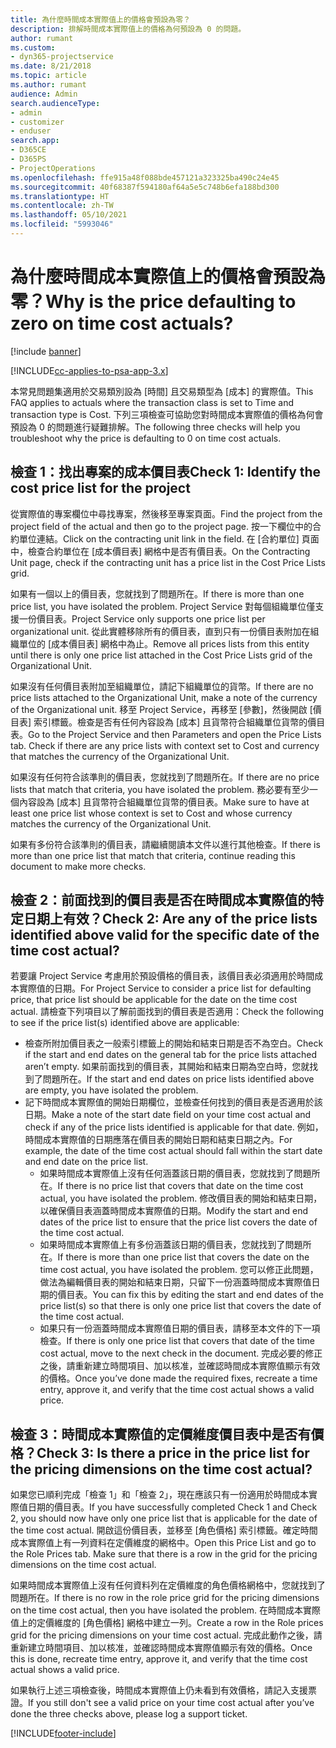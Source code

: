 ```yaml
---
title: 為什麼時間成本實際值上的價格會預設為零？
description: 排解時間成本實際值上的價格為何預設為 0 的問題。
author: rumant
ms.custom:
- dyn365-projectservice
ms.date: 8/21/2018
ms.topic: article
ms.author: rumant
audience: Admin
search.audienceType:
- admin
- customizer
- enduser
search.app:
- D365CE
- D365PS
- ProjectOperations
ms.openlocfilehash: ffe915a48f088bde457121a323325ba490c24e45
ms.sourcegitcommit: 40f68387f594180af64a5e5c748b6efa188bd300
ms.translationtype: HT
ms.contentlocale: zh-TW
ms.lasthandoff: 05/10/2021
ms.locfileid: "5993046"
---
```

# <a name="why-is-the-price-defaulting-to-zero-on-time-cost-actuals"></a><span data-ttu-id="c600a-103">為什麼時間成本實際值上的價格會預設為零？</span><span class="sxs-lookup"><span data-stu-id="c600a-103">Why is the price defaulting to zero on time cost actuals?</span></span>

[!include [banner](../includes/psa-now-project-operations.md)]

[!INCLUDE[cc-applies-to-psa-app-3.x](../includes/cc-applies-to-psa-app-3x.md)]

<span data-ttu-id="c600a-104">本常見問題集適用於交易類別設為 [時間] 且交易類型為 [成本] 的實際值。</span><span class="sxs-lookup"><span data-stu-id="c600a-104">This FAQ applies to actuals where the transaction class is set to Time and transaction type is Cost.</span></span> <span data-ttu-id="c600a-105">下列三項檢查可協助您對時間成本實際值的價格為何會預設為 0 的問題進行疑難排解。</span><span class="sxs-lookup"><span data-stu-id="c600a-105">The following three checks will help you troubleshoot why the price is defaulting to 0 on time cost actuals.</span></span>
 
## <a name="check-1-identify-the-cost-price-list-for-the-project"></a><span data-ttu-id="c600a-106">檢查 1：找出專案的成本價目表</span><span class="sxs-lookup"><span data-stu-id="c600a-106">Check 1: Identify the cost price list for the project</span></span>

<span data-ttu-id="c600a-107">從實際值的專案欄位中尋找專案，然後移至專案頁面。</span><span class="sxs-lookup"><span data-stu-id="c600a-107">Find the project from the project field of the actual and then go to the project page.</span></span> <span data-ttu-id="c600a-108">按一下欄位中的合約單位連結。</span><span class="sxs-lookup"><span data-stu-id="c600a-108">Click on the contracting unit link in the field.</span></span> <span data-ttu-id="c600a-109">在 [合約單位] 頁面中，檢查合約單位在 [成本價目表] 網格中是否有價目表。</span><span class="sxs-lookup"><span data-stu-id="c600a-109">On the Contracting Unit page, check if the contracting unit has a price list in the Cost Price Lists grid.</span></span>

<span data-ttu-id="c600a-110">如果有一個以上的價目表，您就找到了問題所在。</span><span class="sxs-lookup"><span data-stu-id="c600a-110">If there is more than one price list, you have isolated the problem.</span></span> <span data-ttu-id="c600a-111">Project Service 對每個組織單位僅支援一份價目表。</span><span class="sxs-lookup"><span data-stu-id="c600a-111">Project Service only supports one price list per organizational unit.</span></span> <span data-ttu-id="c600a-112">從此實體移除所有的價目表，直到只有一份價目表附加在組織單位的 [成本價目表] 網格中為止。</span><span class="sxs-lookup"><span data-stu-id="c600a-112">Remove all prices lists from this entity until there is only one price list attached in the Cost Price Lists grid of the Organizational Unit.</span></span>

<span data-ttu-id="c600a-113">如果沒有任何價目表附加至組織單位，請記下組織單位的貨幣。</span><span class="sxs-lookup"><span data-stu-id="c600a-113">If there are no price lists attached to the Organizational Unit, make a note of the currency of the Organizational unit.</span></span> <span data-ttu-id="c600a-114">移至 Project Service，再移至 [參數]，然後開啟 [價目表] 索引標籤。檢查是否有任何內容設為 [成本] 且貨幣符合組織單位貨幣的價目表。</span><span class="sxs-lookup"><span data-stu-id="c600a-114">Go to the Project Service and then Parameters and open the Price Lists tab. Check if there are any price lists with context set to Cost and currency that matches the currency of the Organizational Unit.</span></span>
 
<span data-ttu-id="c600a-115">如果沒有任何符合該準則的價目表，您就找到了問題所在。</span><span class="sxs-lookup"><span data-stu-id="c600a-115">If there are no price lists that match that criteria, you have isolated the problem.</span></span> <span data-ttu-id="c600a-116">務必要有至少一個內容設為 [成本] 且貨幣符合組織單位貨幣的價目表。</span><span class="sxs-lookup"><span data-stu-id="c600a-116">Make sure to have at least one price list whose context is set to Cost and whose currency matches the currency of the Organizational Unit.</span></span>

<span data-ttu-id="c600a-117">如果有多份符合該準則的價目表，請繼續閱讀本文件以進行其他檢查。</span><span class="sxs-lookup"><span data-stu-id="c600a-117">If there is more than one price list that match that criteria, continue reading this document to make more checks.</span></span>

## <a name="check-2-are-any-of-the-price-lists-identified-above-valid-for-the-specific-date-of-the-time-cost-actual"></a><span data-ttu-id="c600a-118">檢查 2：前面找到的價目表是否在時間成本實際值的特定日期上有效？</span><span class="sxs-lookup"><span data-stu-id="c600a-118">Check 2: Are any of the price lists identified above valid for the specific date of the time cost actual?</span></span>

<span data-ttu-id="c600a-119">若要讓 Project Service 考慮用於預設價格的價目表，該價目表必須適用於時間成本實際值的日期。</span><span class="sxs-lookup"><span data-stu-id="c600a-119">For Project Service to consider a price list for defaulting price, that price list should be applicable for the date on the time cost actual.</span></span> <span data-ttu-id="c600a-120">請檢查下列項目以了解前面找到的價目表是否適用：</span><span class="sxs-lookup"><span data-stu-id="c600a-120">Check the following to see if the price list(s) identified above are applicable:</span></span>

- <span data-ttu-id="c600a-121">檢查所附加價目表之一般索引標籤上的開始和結束日期是否不為空白。</span><span class="sxs-lookup"><span data-stu-id="c600a-121">Check if the start and end dates on the general tab for the price lists attached aren’t empty.</span></span> <span data-ttu-id="c600a-122">如果前面找到的價目表，其開始和結束日期為空白時，您就找到了問題所在。</span><span class="sxs-lookup"><span data-stu-id="c600a-122">If the start and end dates on price lists identified above are empty, you have isolated the problem.</span></span> 
- <span data-ttu-id="c600a-123">記下時間成本實際值的開始日期欄位，並檢查任何找到的價目表是否適用於該日期。</span><span class="sxs-lookup"><span data-stu-id="c600a-123">Make a note of the start date field on your time cost actual and check if any of the price lists identified is applicable for that date.</span></span> <span data-ttu-id="c600a-124">例如，時間成本實際值的日期應落在價目表的開始日期和結束日期之內。</span><span class="sxs-lookup"><span data-stu-id="c600a-124">For example, the date of the time cost actual should fall within the start date and end date on the price list.</span></span> 
    - <span data-ttu-id="c600a-125">如果時間成本實際值上沒有任何涵蓋該日期的價目表，您就找到了問題所在。</span><span class="sxs-lookup"><span data-stu-id="c600a-125">If there is no price list that covers that date on the time cost actual, you have isolated the problem.</span></span> <span data-ttu-id="c600a-126">修改價目表的開始和結束日期，以確保價目表涵蓋時間成本實際值的日期。</span><span class="sxs-lookup"><span data-stu-id="c600a-126">Modify the start and end dates of the price list to ensure that the price list covers the date of the time cost actual.</span></span> 
    - <span data-ttu-id="c600a-127">如果時間成本實際值上有多份涵蓋該日期的價目表，您就找到了問題所在。</span><span class="sxs-lookup"><span data-stu-id="c600a-127">If there is more than one price list that covers the date on the time cost actual, you have isolated the problem.</span></span> <span data-ttu-id="c600a-128">您可以修正此問題，做法為編輯價目表的開始和結束日期，只留下一份涵蓋時間成本實際值日期的價目表。</span><span class="sxs-lookup"><span data-stu-id="c600a-128">You can fix this by editing the start and end dates of the price list(s) so that there is only one price list that covers the date of the time cost actual.</span></span> 
    - <span data-ttu-id="c600a-129">如果只有一份涵蓋時間成本實際值日期的價目表，請移至本文件的下一項檢查。</span><span class="sxs-lookup"><span data-stu-id="c600a-129">If there is only one price list that covers that date of the time cost actual, move to the next check in the document.</span></span>
<span data-ttu-id="c600a-130">完成必要的修正之後，請重新建立時間項目、加以核准，並確認時間成本實際值顯示有效的價格。</span><span class="sxs-lookup"><span data-stu-id="c600a-130">Once you’ve done made the required fixes, recreate a time entry, approve it, and verify that the time cost actual shows a valid price.</span></span>

## <a name="check-3-is-there-a-price-in-the-price-list-for-the-pricing-dimensions-on-the-time-cost-actual"></a><span data-ttu-id="c600a-131">檢查 3：時間成本實際值的定價維度價目表中是否有價格？</span><span class="sxs-lookup"><span data-stu-id="c600a-131">Check 3: Is there a price in the price list for the pricing dimensions on the time cost actual?</span></span>

<span data-ttu-id="c600a-132">如果您已順利完成「檢查 1」和「檢查 2」，現在應該只有一份適用於時間成本實際值日期的價目表。</span><span class="sxs-lookup"><span data-stu-id="c600a-132">If you have successfully completed Check 1 and Check 2, you should now have only one price list that is applicable for the date of the time cost actual.</span></span> <span data-ttu-id="c600a-133">開啟這份價目表，並移至 [角色價格] 索引標籤。確定時間成本實際值上有一列資料在定價維度的網格中。</span><span class="sxs-lookup"><span data-stu-id="c600a-133">Open this Price List and go to the Role Prices tab. Make sure that there is a row in the grid for the pricing dimensions on the time cost actual.</span></span>

<span data-ttu-id="c600a-134">如果時間成本實際值上沒有任何資料列在定價維度的角色價格網格中，您就找到了問題所在。</span><span class="sxs-lookup"><span data-stu-id="c600a-134">If there is no row in the role price grid for the pricing dimensions on the time cost actual, then you have isolated the problem.</span></span> <span data-ttu-id="c600a-135">在時間成本實際值上的定價維度的 [角色價格] 網格中建立一列。</span><span class="sxs-lookup"><span data-stu-id="c600a-135">Create a row in the Role prices grid for the pricing dimensions on your time cost actual.</span></span> <span data-ttu-id="c600a-136">完成此動作之後，請重新建立時間項目、加以核准，並確認時間成本實際值顯示有效的價格。</span><span class="sxs-lookup"><span data-stu-id="c600a-136">Once this is done, recreate time entry, approve it, and verify that the time cost actual shows a valid price.</span></span>
 
<span data-ttu-id="c600a-137">如果執行上述三項檢查後，時間成本實際值上仍未看到有效價格，請記入支援票證。</span><span class="sxs-lookup"><span data-stu-id="c600a-137">If you still don't see a valid price on your time cost actual after you’ve done the three checks above, please log a support ticket.</span></span>





[!INCLUDE[footer-include](../includes/footer-banner.md)]